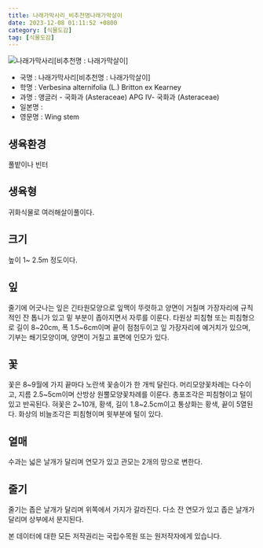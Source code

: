 ```yaml
---
title: 나래가막사리_비추천명나래가막살이
date: 2023-12-08 01:11:52 +0800
category: [식물도감]
tag: [식물도감]
---
```




![나래가막사리[비추천명 : 나래가막살이]](/fileUpload/plants/basic/Compositae/Verbesina/2939/2939_1_th2.jpg)
- 국명 : 나래가막사리[비추천명 : 나래가막살이]
- 학명 : Verbesina alternifolia (L.) Britton ex Kearney
- 과명 : 앵글러 - 국화과 (Asteraceae) APG Ⅳ- 국화과 (Asteraceae)
- 일본명 : 
- 영문명 : Wing stem


## 생육환경
풀밭이나 빈터
## 생육형
귀화식물로 여러해살이풀이다.
## 크기
높이 1~ 2.5m 정도이다. 
## 잎
줄기에 어긋나는 잎은 긴타원모양으로 잎맥이 뚜렷하고 양면이 거칠며 가장자리에 규칙적인 잔 톱니가 있고 밑 부분이 좁아지면서 자루를 이룬다. 타원상 피침형 또는 피침형으로 길이 8~20cm, 폭 1.5~6cm이며 끝이 점첨두이고 잎 가장자리에 예거치가 있으며, 기부는 쐐기모양이며, 양면이 거칠고 표면에 인모가 있다. 
## 꽃
꽃은 8~9월에 가지 끝마다 노란색 꽃송이가 한 개씩 달린다. 머리모양꽃차례는 다수이고, 지름 2.5~5cm이며 산방상 원뿔모양꽃차례를 이룬다. 총포조각은 피침형이고 털이 있고 반곡된다. 혀꽃은 2~10개, 황색, 길이 1.8~2.5cm이고 통상화는 황색, 끝이 5열된다. 화상의 비늘조각은 피침형이며 윗부분에 털이 있다.
## 열매
수과는 넓은 날개가 달리며 연모가 있고 관모는 2개의 망으로 변한다.
## 줄기
줄기는 좁은 날개가 달리며 위쪽에서 가지가 갈라진다. 다소 잔 연모가 있고 좁은 날개가 달리며 상부에서 분지된다.






본 데이터에 대한 모든 저작권리는 국립수목원 또는 원저작자에게 있습니다.
